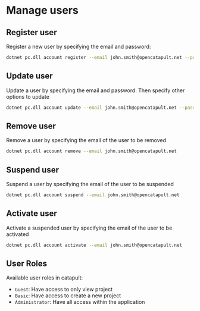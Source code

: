 # Manage users

## Register user

Register a new user by specifying the email and password:
```sh
dotnet pc.dll account register --email john.smith@opencatapult.net --password securepassword
```

## Update user

Update a user by specifying the email and password. Then specify other options to update
```sh
dotnet pc.dll account update --email john.smith@opencatapult.net --password securepassword --firstname John --lastname Smith
```

## Remove user

Remove a user by specifying the email of the user to be removed
```sh
dotnet pc.dll account remove --email john.smith@opencatapult.net
```

## Suspend user

Suspend a user by specifying the email of the user to be suspended
```sh
dotnet pc.dll account suspend --email john.smith@opencatapult.net
```

## Activate user

Activate a suspended user by specifying the email of the user to be activated
```sh
dotnet pc.dll account activate --email john.smith@opencatapult.net
```

## User Roles

Available user roles in catapult:
- `Guest`: Have access to only view project 
- `Basic`: Have access to create a new project
- `Administrator`: Have all access within the application


